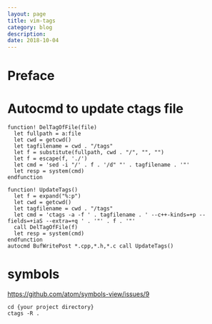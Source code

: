 ```yaml
---
layout: page
title: vim-tags
category: blog
description: 
date: 2018-10-04
---
```

# Preface

# Autocmd to update ctags file

	function! DelTagOfFile(file)
	  let fullpath = a:file
	  let cwd = getcwd()
	  let tagfilename = cwd . "/tags"
	  let f = substitute(fullpath, cwd . "/", "", "")
	  let f = escape(f, './')
	  let cmd = 'sed -i "/' . f . '/d" "' . tagfilename . '"'
	  let resp = system(cmd)
	endfunction

	function! UpdateTags()
	  let f = expand("%:p")
	  let cwd = getcwd()
	  let tagfilename = cwd . "/tags"
	  let cmd = 'ctags -a -f ' . tagfilename . ' --c++-kinds=+p --fields=+iaS --extra=+q ' . '"' . f . '"'
	  call DelTagOfFile(f)
	  let resp = system(cmd)
	endfunction
	autocmd BufWritePost *.cpp,*.h,*.c call UpdateTags()

# symbols
https://github.com/atom/symbols-view/issues/9

    cd {your project directory}
    ctags -R .